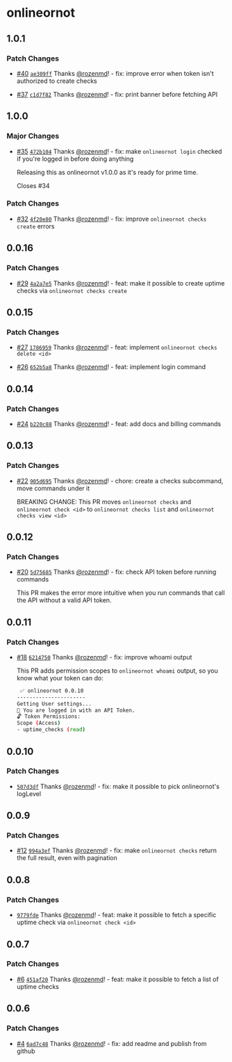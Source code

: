 # onlineornot

## 1.0.1

### Patch Changes

- [#40](https://github.com/OnlineOrNot/onlineornot/pull/40) [`ae309ff`](https://github.com/OnlineOrNot/onlineornot/commit/ae309ff10c16293c82f622c120d9e5d51df59392) Thanks [@rozenmd](https://github.com/rozenmd)! - fix: improve error when token isn't authorized to create checks

- [#37](https://github.com/OnlineOrNot/onlineornot/pull/37) [`c1d7f82`](https://github.com/OnlineOrNot/onlineornot/commit/c1d7f82d7298ef1bc49a2d08ae81489c2e112e3e) Thanks [@rozenmd](https://github.com/rozenmd)! - fix: print banner before fetching API

## 1.0.0

### Major Changes

- [#35](https://github.com/OnlineOrNot/onlineornot/pull/35) [`472b104`](https://github.com/OnlineOrNot/onlineornot/commit/472b1046c5282aa43db55e4742bb3eac4fbcdd50) Thanks [@rozenmd](https://github.com/rozenmd)! - fix: make `onlineornot login` checked if you're logged in before doing anything

  Releasing this as onlineornot v1.0.0 as it's ready for prime time.

  Closes #34

### Patch Changes

- [#32](https://github.com/OnlineOrNot/onlineornot/pull/32) [`4f20e80`](https://github.com/OnlineOrNot/onlineornot/commit/4f20e8039885c9d1ead19f0acb20f35cee772bdd) Thanks [@rozenmd](https://github.com/rozenmd)! - fix: improve `onlineornot checks create` errors

## 0.0.16

### Patch Changes

- [#29](https://github.com/OnlineOrNot/onlineornot/pull/29) [`4a2a7e5`](https://github.com/OnlineOrNot/onlineornot/commit/4a2a7e5d369cc3f8f363b6b1ac994ff01edf6134) Thanks [@rozenmd](https://github.com/rozenmd)! - feat: make it possible to create uptime checks via `onlineornot checks create`

## 0.0.15

### Patch Changes

- [#27](https://github.com/OnlineOrNot/onlineornot/pull/27) [`1786959`](https://github.com/OnlineOrNot/onlineornot/commit/1786959bf9c9112b4a392915947f6a22bbc40dc1) Thanks [@rozenmd](https://github.com/rozenmd)! - feat: implement `onlineornot checks delete <id>`

- [#26](https://github.com/OnlineOrNot/onlineornot/pull/26) [`652b5a8`](https://github.com/OnlineOrNot/onlineornot/commit/652b5a8e039f8c38b82c28d8bf4abd50d91b948d) Thanks [@rozenmd](https://github.com/rozenmd)! - feat: implement login command

## 0.0.14

### Patch Changes

- [#24](https://github.com/OnlineOrNot/onlineornot/pull/24) [`b220c88`](https://github.com/OnlineOrNot/onlineornot/commit/b220c885c375bb7563b9ba88df494c5e2f0e94a0) Thanks [@rozenmd](https://github.com/rozenmd)! - feat: add docs and billing commands

## 0.0.13

### Patch Changes

- [#22](https://github.com/OnlineOrNot/onlineornot/pull/22) [`905d695`](https://github.com/OnlineOrNot/onlineornot/commit/905d695329031ca8b596c82b73d3ae9e301a61bb) Thanks [@rozenmd](https://github.com/rozenmd)! - chore: create a checks subcommand, move commands under it

  BREAKING CHANGE: This PR moves `onlineornot checks` and `onlineornot check <id>` to `onlineornot checks list` and `onlineornot checks view <id>`

## 0.0.12

### Patch Changes

- [#20](https://github.com/OnlineOrNot/onlineornot/pull/20) [`5d75685`](https://github.com/OnlineOrNot/onlineornot/commit/5d75685e62f85a60b96733d00be60eb40f6118fd) Thanks [@rozenmd](https://github.com/rozenmd)! - fix: check API token before running commands

  This PR makes the error more intuitive when you run commands that call the API without a valid API token.

## 0.0.11

### Patch Changes

- [#18](https://github.com/OnlineOrNot/onlineornot/pull/18) [`6214750`](https://github.com/OnlineOrNot/onlineornot/commit/6214750fc5b91f21d20b3f1704dafd2271516a0a) Thanks [@rozenmd](https://github.com/rozenmd)! - fix: improve whoami output

  This PR adds permission scopes to `onlineornot whoami` output, so you know what your token can do:

  ```bash
   ✅ onlineornot 0.0.10
  ----------------------
  Getting User settings...
  👋 You are logged in with an API Token.
  🔓 Token Permissions:
  Scope (Access)
  - uptime_checks (read)
  ```

## 0.0.10

### Patch Changes

- [`507d3df`](https://github.com/OnlineOrNot/onlineornot/commit/507d3df1ef33c90b96f449d1918ddefa0905ab56) Thanks [@rozenmd](https://github.com/rozenmd)! - fix: make it possible to pick onlineornot's logLevel

## 0.0.9

### Patch Changes

- [#12](https://github.com/OnlineOrNot/onlineornot/pull/12) [`994a3ef`](https://github.com/OnlineOrNot/onlineornot/commit/994a3ef3c4e022653178a41f9c7c815d042b99c9) Thanks [@rozenmd](https://github.com/rozenmd)! - fix: make `onlineornot checks` return the full result, even with pagination

## 0.0.8

### Patch Changes

- [`9779fde`](https://github.com/OnlineOrNot/onlineornot/commit/9779fde153930817954bd1e29b96c86ebffce76e) Thanks [@rozenmd](https://github.com/rozenmd)! - feat: make it possible to fetch a specific uptime check via `onlineornot check <id>`

## 0.0.7

### Patch Changes

- [#6](https://github.com/OnlineOrNot/onlineornot/pull/6) [`451af20`](https://github.com/OnlineOrNot/onlineornot/commit/451af204412131e6998d43915f4d01e92ae58e75) Thanks [@rozenmd](https://github.com/rozenmd)! - feat: make it possible to fetch a list of uptime checks

## 0.0.6

### Patch Changes

- [#4](https://github.com/OnlineOrNot/onlineornot/pull/4) [`6ad7c48`](https://github.com/OnlineOrNot/onlineornot/commit/6ad7c489f455b784a4f58ee78607a9369646a79d) Thanks [@rozenmd](https://github.com/rozenmd)! - fix: add readme and publish from github
